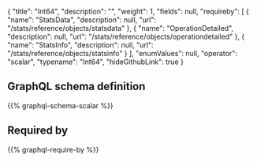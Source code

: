 {
  "title": "Int64",
  "description": "",
  "weight": 1,
  "fields": null,
  "requireby": [
    {
      "name": "StatsData",
      "description": null,
      "url": "/stats/reference/objects/statsdata"
    },
    {
      "name": "OperationDetailed",
      "description": null,
      "url": "/stats/reference/objects/operationdetailed"
    },
    {
      "name": "StatsInfo",
      "description": null,
      "url": "/stats/reference/objects/statsinfo"
    }
  ],
  "enumValues": null,
  "operator": "scalar",
  "typename": "Int64",
  "hideGithubLink": true
}
## GraphQL schema definition

{{% graphql-schema-scalar %}}

## Required by

{{% graphql-require-by %}}
